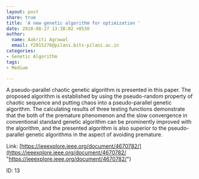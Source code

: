 ```yaml
---
layout: post
share: true
title: 'A new genetic algorithm for optimization '
date: 2018-08-27 13:30:02 +0530
author:
  name: Aakriti Agrawal
  email: f2015276@pilani.bits-pilani.ac.in
categories:
- Genetic Algorithm
tags:
- Medium

---
```

A pseudo-parallel chaotic genetic algorithm is presented in this paper. The proposed algorithm is established by using the pseudo-random property of chaotic sequence and putting chaos into a pseudo-parallel genetic algorithm. The calculating results of three testing functions demonstrate that the both of the premature phenomenon and the slow convergence in conventional standard genetic algorithm can be prominently improved with the algorithm, and the presented algorithm is also superior to the pseudo-parallel genetic algorithms in the aspect of avoiding premature.

Link: [https://ieeexplore.ieee.org/document/4670782/](https://ieeexplore.ieee.org/document/4670782/ "https://ieeexplore.ieee.org/document/4670782/")

ID: 13